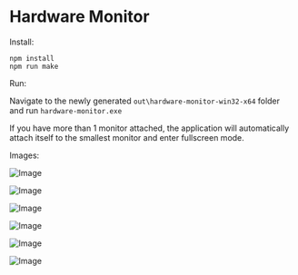 # Hardware Monitor

Install:

```
npm install
npm run make
````

Run:

Navigate to the newly generated `out\hardware-monitor-win32-x64` folder and run `hardware-monitor.exe`

If you have more than 1 monitor attached, the application will automatically attach itself to the smallest monitor and enter fullscreen mode.

Images:

![Image](https://imgur.com/eKyD0bz.png)

![Image](https://imgur.com/DzqPxAV.png)

![Image](https://imgur.com/UMPbrln.png)

![Image](https://imgur.com/5YWHyUt.png)

![Image](https://imgur.com/6o32x7F.png)

![Image](https://imgur.com/PDHPhcd.png)
